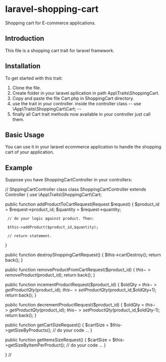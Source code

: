 # laravel-shopping-cart
Shopping cart for E-commerce applications.

## Introduction

This file is a shopping cart trait for laravel framework.

## Installation

To get started with this trait:
   1. Clone the file.
   2. Create folder in your laravel apllication in path App\Traits\ShoppingCart.
   3. Copy and paste the file Cart.php in ShoppingCart directory.
   4. use the trait in your controller. inside the controller class -- use \App\Traits\ShoppingCart\Cart; --
   5. finally all Cart trait methods now available in your controller just call them.
   
## Basic Usage

You can use it in your laravel ecommerce application to handle the shopping cart of your application.

## Example

Suppose you have ShoppingCartController in your controllers:

// ShppingCartController class
class ShoppingCartController extends Controller {
  use \App\Traits\ShoppingCart\Cart;
  
  public function addProductToCartRequest(Request $request) {
     $product_id = $request->product_id;
     $quantity = $request->quantity;
     
     // do your logic against product. Then:
     
     $this->addProduct($product_id,$quantity);
     
     // return statement.
  }
  
  public function destroyShoppingCartRequest() {
    $this->cartDestroy();
    return back();
  }
  
  public function removeProductFromCartRequest($product_id) {
    $this->removeProduct($product_id);
    return back();
  }
  
  public function incementProductRequest($product_id) {
    $oldQty = $this->getProductQty($product_id);
    $this->setProductQty($product_id,$oldQty+1);
    return back();
  }
  
  public function decrementProductRequest($product_id) {
    $oldQty = $this->getProductQty($product_id);
    $this->setProductQty($product_id,$oldQty-1);
    return back();
  }
  
  public function getCartSizeRequest() {
    $cartSize = $this->getSizeByProducts();
    // do your code ...
  }
  
  public function getItemsSizeRequest() {
    $cartSize = $this->getSizeByItemPerProduct();
    // do your code ...
  }
  
}
//
